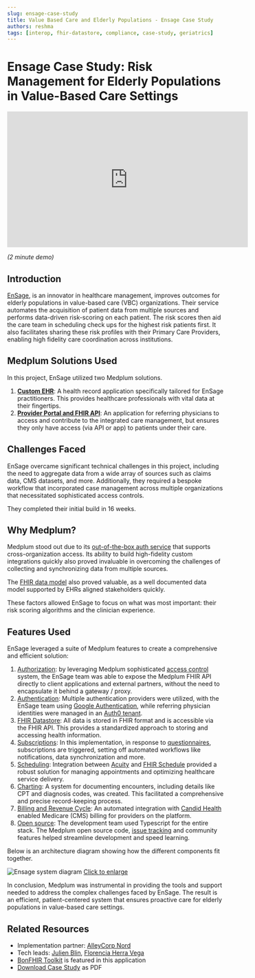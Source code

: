 ```yaml
---
slug: ensage-case-study
title: Value Based Care and Elderly Populations - Ensage Case Study
authors: reshma
tags: [interop, fhir-datastore, compliance, case-study, geriatrics]
---
```


# Ensage Case Study: Risk Management for Elderly Populations in Value-Based Care Settings

<iframe width="560" height="315" src="https://www.youtube.com/embed/GIlmd7OMZ5g?start=0" title="YouTube video player" frameborder="0" allow="accelerometer; autoplay; clipboard-write; encrypted-media; gyroscope; picture-in-picture" allowfullscreen></iframe>

_(2 minute demo)_

<!-- truncate -->

## Introduction

[EnSage](https://www.ensagehealth.com/), is an innovator in healthcare management, improves outcomes for elderly populations in value-based care (VBC) organizations. Their service automates the acquisition of patient data from multiple sources and performs data-driven risk-scoring on each patient. The risk scores then aid the care team in scheduling check ups for the highest risk patients first. It also facilitates sharing these risk profiles with their Primary Care Providers, enabling high fidelity care coordination across institutions.

## Medplum Solutions Used

In this project, EnSage utilized two Medplum solutions.

1. **[Custom EHR](/solutions/custom-ehr)**: A health record application specifically tailored for EnSage practitioners. This provides healthcare professionals with vital data at their fingertips.
2. **[Provider Portal and FHIR API](/solutions/provider-portal)**: An application for referring physicians to access and contribute to the integrated care management, but ensures they only have access (via API or app) to patients under their care.

## Challenges Faced

EnSage overcame significant technical challenges in this project, including the need to aggregate data from a wide array of sources such as claims data, CMS datasets, and more. Additionally, they required a bespoke workflow that incorporated case management across multiple organizations that necessitated sophisticated access controls.

They completed their initial build in 16 weeks.

## Why Medplum?

Medplum stood out due to its [out-of-the-box auth service](/docs/auth/methods/external-identity-providers) that supports cross-organization access. Its ability to build high-fidelity custom integrations quickly also proved invaluable in overcoming the challenges of collecting and synchronizing data from multiple sources.

The [FHIR data model](/docs/api/fhir/resources) also proved valuable, as a well documented data model supported by EHRs aligned stakeholders quickly.

These factors allowed EnSage to focus on what was most important: their risk scoring algorithms and the clinician experience.

## Features Used

EnSage leveraged a suite of Medplum features to create a comprehensive and efficient solution:

1. [Authorization](/docs/access/access-policies): by leveraging Medplum sophisticated [access control](/docs/access/access-policies#healthcare-partnerships) system, the EnSage team was able to expose the Medplum FHIR API directly to client applications and external partners, without the need to encapsulate it behind a gateway / proxy.
2. [Authentication](/docs/auth): Multiple authentication providers were utilized, with the EnSage team using [Google Authentication](/docs/auth/methods/google-auth), while referring physician identities were managed in an [Auth0 tenant](/docs/auth/methods/external-identity-providers).
3. [FHIR Datastore](/docs/fhir-datastore): All data is stored in FHIR format and is accessible via the FHIR API. This provides a standardized approach to storing and accessing health information.
4. [Subscriptions](/docs/subscriptions): In this implementation, in response to [questionnaires](/docs/questionnaires/basic-tutorial), subscriptions are triggered, setting off automated workflows like notifications, data synchronization and more.
5. [Scheduling](/docs/scheduling): Integration between [Acuity](https://www.acuityscheduling.com/) and [FHIR Schedule](/docs/api/fhir/resources/schedule) provided a robust solution for managing appointments and optimizing healthcare service delivery.
6. [Charting](/docs/charting): A system for documenting encounters, including details like CPT and diagnosis codes, was created. This facilitated a comprehensive and precise record-keeping process.
7. [Billing and Revenue Cycle](/docs/billing): An automated integration with [Candid Health](https://github.com/medplum/medplum-demo-bots/tree/main/src/examples/candid-health) enabled Medicare (CMS) billing for providers on the platform.
8. [Open source](https://github.com/medplum/medplum): The development team used Typescript for the entire stack. The Medplum open source code, [issue tracking](https://github.com/medplum/medplum/issues) and community features helped streamline development and speed learning.

Below is an architecture diagram showing how the different components fit together.

![Ensage system diagram](/img/blog/ensage-platform-architecture.jpg)
[Click to enlarge](/img/blog/ensage-platform-architecture.jpg)

In conclusion, Medplum was instrumental in providing the tools and support needed to address the complex challenges faced by EnSage. The result is an efficient, patient-centered system that ensures proactive care for elderly populations in value-based care settings.

## Related Resources

- Implementation partner: [AlleyCorp Nord](https://alleycorpnord.com/)
- Tech leads: [Julien Blin](https://ca.linkedin.com/in/julienblin), [Florencia Herra Vega](https://ca.linkedin.com/in/flohdot)
- [BonFHIR Toolkit](https://bonfhir.dev/) is featured in this application
- [Download Case Study](https://drive.google.com/file/d/1X1m5EcS1FIytt949oUbOrrAgEFIj5QR6/view?usp=sharing) as PDF
